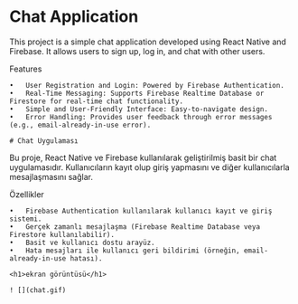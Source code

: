 
# Chat Application

This project is a simple chat application developed using React Native and Firebase. It allows users to sign up, log in, and chat with other users.

Features

	•	User Registration and Login: Powered by Firebase Authentication.
	•	Real-Time Messaging: Supports Firebase Realtime Database or Firestore for real-time chat functionality.
	•	Simple and User-Friendly Interface: Easy-to-navigate design.
	•	Error Handling: Provides user feedback through error messages (e.g., email-already-in-use error).
    
    # Chat Uygulaması

Bu proje, React Native ve Firebase kullanılarak geliştirilmiş basit bir chat uygulamasıdır. Kullanıcıların kayıt olup giriş yapmasını ve diğer kullanıcılarla mesajlaşmasını sağlar.

Özellikler

	•	Firebase Authentication kullanılarak kullanıcı kayıt ve giriş sistemi.
	•	Gerçek zamanlı mesajlaşma (Firebase Realtime Database veya Firestore kullanılabilir).
	•	Basit ve kullanıcı dostu arayüz.
	•	Hata mesajları ile kullanıcı geri bildirimi (örneğin, email-already-in-use hatası).
    
	<h1>ekran görüntüsü</h1>

    ! [](chat.gif)